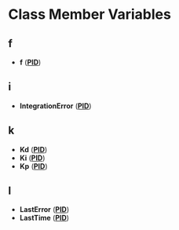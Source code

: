 
# Class Member Variables


## f

* **f** ([**PID**](class_p_i_d.md))


## i

* **IntegrationError** ([**PID**](class_p_i_d.md))


## k

* **Kd** ([**PID**](class_p_i_d.md))
* **Ki** ([**PID**](class_p_i_d.md))
* **Kp** ([**PID**](class_p_i_d.md))


## l

* **LastError** ([**PID**](class_p_i_d.md))
* **LastTime** ([**PID**](class_p_i_d.md))

